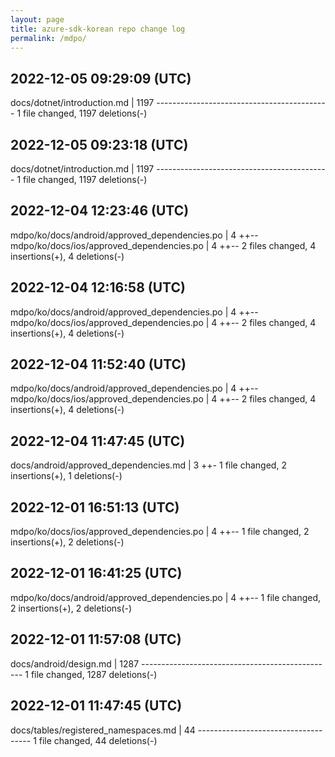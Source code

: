 ```yaml
---
layout: page
title: azure-sdk-korean repo change log
permalink: /mdpo/
---
```

  
2022-12-05 09:29:09 (UTC)
----------
docs/dotnet/introduction.md | 1197 ------------------------------------------- 1 file changed, 1197 deletions(-)
  
  
2022-12-05 09:23:18 (UTC)
----------
docs/dotnet/introduction.md | 1197 ------------------------------------------- 1 file changed, 1197 deletions(-)
  
  

2022-12-04 12:23:46 (UTC)
----------
mdpo/ko/docs/android/approved_dependencies.po | 4 ++-- mdpo/ko/docs/ios/approved_dependencies.po | 4 ++-- 2 files changed, 4 insertions(+), 4 deletions(-)
  
  
2022-12-04 12:16:58 (UTC)
----------
mdpo/ko/docs/android/approved_dependencies.po | 4 ++-- mdpo/ko/docs/ios/approved_dependencies.po | 4 ++-- 2 files changed, 4 insertions(+), 4 deletions(-)
  
  
2022-12-04 11:52:40 (UTC)
----------
mdpo/ko/docs/android/approved_dependencies.po | 4 ++-- mdpo/ko/docs/ios/approved_dependencies.po | 4 ++-- 2 files changed, 4 insertions(+), 4 deletions(-)


2022-12-04 11:47:45 (UTC)
----------
docs/android/approved_dependencies.md | 3 ++- 1 file changed, 2 insertions(+), 1 deletions(-)


2022-12-01 16:51:13 (UTC)
----------
mdpo/ko/docs/ios/approved_dependencies.po | 4 ++-- 1 file changed, 2 insertions(+), 2 deletions(-)
  
  
2022-12-01 16:41:25 (UTC)
----------
mdpo/ko/docs/android/approved_dependencies.po | 4 ++-- 1 file changed, 2 insertions(+), 2 deletions(-)
  
  
2022-12-01 11:57:08 (UTC)
----------
docs/android/design.md | 1287 ------------------------------------------------ 1 file changed, 1287 deletions(-)
  
  
2022-12-01 11:47:45 (UTC)
----------
docs/tables/registered_namespaces.md | 44 ------------------------------------ 1 file changed, 44 deletions(-)
  
